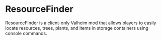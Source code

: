 # ResourceFinder
ResourceFinder is a client-only Valheim mod that allows players to easily locate resources, trees, plants, and items in storage containers using console commands.

